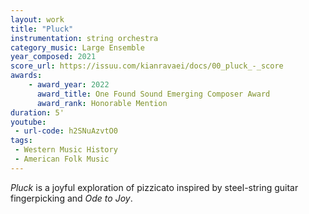 ```yaml
---
layout: work
title: "Pluck"
instrumentation: string orchestra
category_music: Large Ensemble
year_composed: 2021
score_url: https://issuu.com/kianravaei/docs/00_pluck_-_score
awards:
    - award_year: 2022
      award_title: One Found Sound Emerging Composer Award
      award_rank: Honorable Mention
duration: 5'
youtube:
 - url-code: h2SNuAzvtO0
tags:
 - Western Music History
 - American Folk Music
---
```


<i>Pluck</i> is a joyful exploration of pizzicato inspired by steel-string guitar fingerpicking and <i>Ode to Joy</i>.